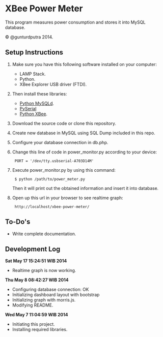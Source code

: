 XBee Power Meter
================
This program measures power consumption and stores it into MySQL database.

&copy; @gunturdputra 2014.

Setup Instructions
------------------
1. Make sure you have this following software installed on your computer:
	- LAMP Stack.
	- Python.
	- XBee Explorer USB driver (FTDI). 
2. Then install these libraries:
	- [Python MySQLd](http://stackoverflow.com/questions/372885/how-do-i-connect-to-a-mysql-database-in-python).
	- [PySerial](https://pypi.python.org/pypi/pyserial)
	- [Python XBee](https://pypi.python.org/pypi/XBee/2.1.0).
3. Download the source code or clone this repository.
4. Create new database in MySQL using SQL Dump included in this repo.
5. Configure your database connection in db.php.
5. Change this line of code in power_monitor.py according to your device:

		PORT = '/dev/tty.usbserial-A703D14M'

6. Execute power_monitor.py by using this command:

		$ python /path/to/power_meter.py
	
	Then it will print out the obtained information and insert it into database.
7. Open up this url in your browser to see realtime graph:

		http://localhost/xbee-power-meter/


To-Do's
-------
- Write complete documentation.


Development Log
---------------
**Sat May 17 15:24:51 WIB 2014**

- Realtime graph is now working.

**Thu May  8 08:42:27 WIB 2014**

- Configuring database connection: OK
- Initializing dashboard layout with bootstrap
- Initializing graph with morris.js.
- Modifying README.

**Wed May  7 11:04:59 WIB 2014**

- Initiating this project.
- Installing required libraries.